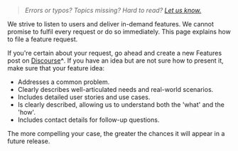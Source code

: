 > *Errors or typos? Topics missing? Hard to read? <a href="https://docs.google.com/forms/d/e/1FAIpQLScIt3ffetkaKW3gDv6FDk7CfUTNYP_HGmqQotSTtj2htKkVBw/viewform?usp=pp_url&entry.1739714854=https://maas.io/docs/requesting-features-and-enhancements" target = "_blank">Let us know.</a>*

We strive to listen to users and deliver in-demand features. We cannot promise to fulfil every request or do so immediately. This page explains how to file a feature request.

If you're certain about your request, go ahead and create a new Features post on [Discourse](https://discourse.maas.io/c/features/15)**^**.  If you have an idea but are not sure how to present it, make sure that your feature idea:

- Addresses a common problem.
- Clearly describes well-articulated needs and real-world scenarios.
- Includes detailed user stories and use cases.
- Is clearly described, allowing us to understand both the 'what' and the 'how'.
- Includes contact details for follow-up questions.
 
The more compelling your case, the greater the chances it will appear in a future release.